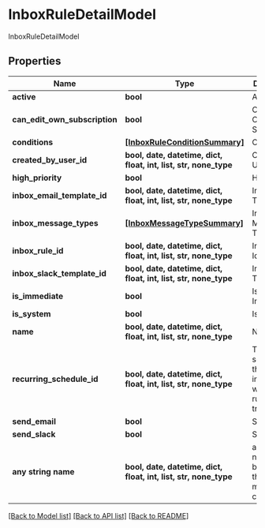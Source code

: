# InboxRuleDetailModel

InboxRuleDetailModel

## Properties
Name | Type | Description | Notes
------------ | ------------- | ------------- | -------------
**active** | **bool** | Active | [optional] 
**can_edit_own_subscription** | **bool** | Can Edit Own Subscription | [optional] 
**conditions** | [**[InboxRuleConditionSummary]**](InboxRuleConditionSummary.md) | Conditions | [optional] 
**created_by_user_id** | **bool, date, datetime, dict, float, int, list, str, none_type** | Created By User Id | [optional] 
**high_priority** | **bool** | High Priority | [optional] 
**inbox_email_template_id** | **bool, date, datetime, dict, float, int, list, str, none_type** | Inbox Email Template | [optional] 
**inbox_message_types** | [**[InboxMessageTypeSummary]**](InboxMessageTypeSummary.md) | Inbox Message Types | [optional] 
**inbox_rule_id** | **bool, date, datetime, dict, float, int, list, str, none_type** | Inbox Rule Id | [optional] 
**inbox_slack_template_id** | **bool, date, datetime, dict, float, int, list, str, none_type** | Inbox Slack Template | [optional] 
**is_immediate** | **bool** | Is Immediate | [optional] 
**is_system** | **bool** | Is System | [optional] 
**name** | **bool, date, datetime, dict, float, int, list, str, none_type** | Name | [optional] 
**recurring_schedule_id** | **bool, date, datetime, dict, float, int, list, str, none_type** | The schedule that indicates when this rule should trigger | [optional] 
**send_email** | **bool** | Send Email | [optional] 
**send_slack** | **bool** | Send Slack | [optional] 
**any string name** | **bool, date, datetime, dict, float, int, list, str, none_type** | any string name can be used but the value must be the correct type | [optional]

[[Back to Model list]](../README.md#documentation-for-models) [[Back to API list]](../README.md#documentation-for-api-endpoints) [[Back to README]](../README.md)


